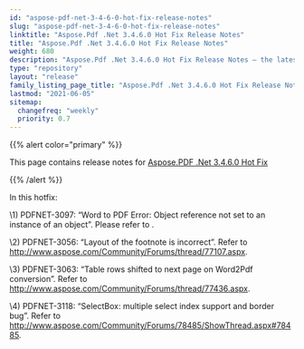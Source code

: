 ```yaml
---
id: "aspose-pdf-net-3-4-6-0-hot-fix-release-notes"
slug: "aspose-pdf-net-3-4-6-0-hot-fix-release-notes"
linktitle: "Aspose.Pdf .Net 3.4.6.0 Hot Fix Release Notes"
title: "Aspose.Pdf .Net 3.4.6.0 Hot Fix Release Notes"
weight: 680
description: "Aspose.Pdf .Net 3.4.6.0 Hot Fix Release Notes – the latest updates and fixes."
type: "repository"
layout: "release"
family_listing_page_title: "Aspose.Pdf .Net 3.4.6.0 Hot Fix Release Notes"
lastmod: "2021-06-05"
sitemap:
  changefreq: "weekly"
  priority: 0.7
---
```


{{% alert color="primary" %}}

This page contains release notes for [Aspose.PDF .Net 3.4.6.0 Hot Fix](https://releases.aspose.com/pdf/net/new-releases/aspose.pdf-.net-3.4.6.0-hot-fix/)

{{% /alert %}}

In this hotfix:

\1) PDFNET-3097: “Word to PDF Error: Object reference not set to an instance of an object”. Please refer to .

\2) PDFNET-3056: “Layout of the footnote is incorrect”. Refer to <http://www.aspose.com/Community/Forums/thread/77107.aspx>.

\3) PDFNET-3063: “Table rows shifted to next page on Word2Pdf conversion”. Refer to <http://www.aspose.com/Community/Forums/thread/77436.aspx>.

\4) PDFNET-3118: “SelectBox: multiple select index support and border bug”. Refer to <http://www.aspose.com/Community/Forums/78485/ShowThread.aspx#78485>.
